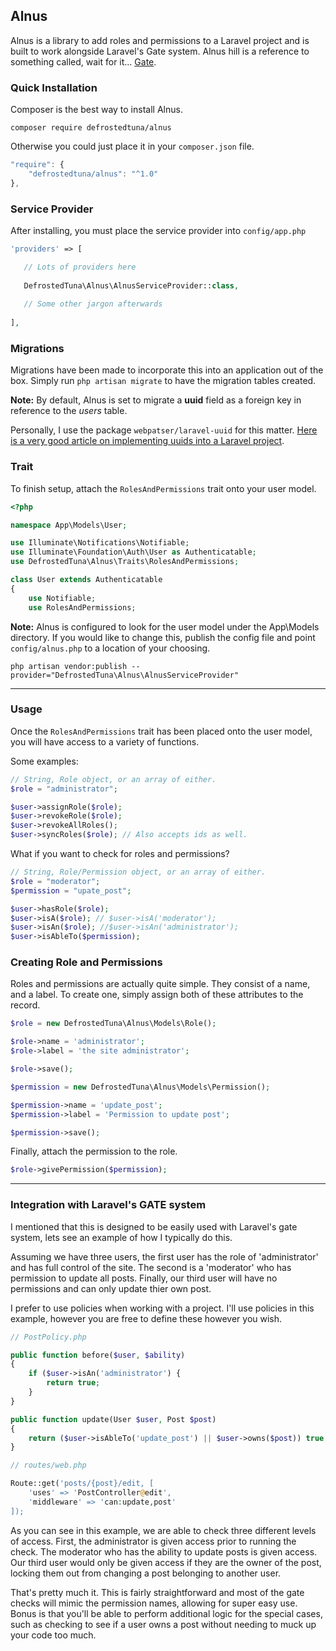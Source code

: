 Alnus
---
Alnus is a library to add roles and permissions to a Laravel project and is built to work alongside Laravel's Gate system. Alnus hill is a reference to something called, wait for it... [Gate](https://en.wikipedia.org/wiki/Gate_(novel_series)).

### Quick Installation

Composer is the best way to install Alnus.

```
composer require defrostedtuna/alnus
```

Otherwise you could just place it in your `composer.json` file.

```javascript
"require": {
	"defrostedtuna/alnus": "^1.0"
},
 ```
 
 ### Service Provider
 After installing, you must place the service provider into `config/app.php`
 
 ```php
 'providers' => [

    // Lots of providers here
    
 	DefrostedTuna\Alnus\AlnusServiceProvider::class,
    
    // Some other jargon afterwards
    
 ],
 ```
 
 ### Migrations
 Migrations have been made to incorporate this into an application out of the box. 
 Simply run `php artisan migrate` to have the migration tables created.
 
 **Note:** By default, Alnus is set to migrate a **uuid** field as a foreign key in reference to the *users* table. 
 
Personally, I use the package `webpatser/laravel-uuid` for this matter. [Here is a very good article on implementing uuids into a Laravel project](https://medium.com/@steveazz/setting-up-uuids-in-laravel-5-552412db2088#.ytme0xw00).

### Trait
To finish setup, attach the `RolesAndPermissions` trait onto your user model.

```php
<?php

namespace App\Models\User;

use Illuminate\Notifications\Notifiable;
use Illuminate\Foundation\Auth\User as Authenticatable;
use DefrostedTuna\Alnus\Traits\RolesAndPermissions;

class User extends Authenticatable
{
    use Notifiable;
    use RolesAndPermissions;

```
**Note:** Alnus is configured to look for the user model under the App\Models directory. If you would like to change this, publish the config file and point `config/alnus.php` to a location of your choosing.

```
php artisan vendor:publish --provider="DefrostedTuna\Alnus\AlnusServiceProvider"
```

---

### Usage

Once the `RolesAndPermissions` trait has been placed onto the user model, you will have access to a variety of functions.

Some examples:

```php
// String, Role object, or an array of either.
$role = "administrator";

$user->assignRole($role);
$user->revokeRole($role);
$user->revokeAllRoles();
$user->syncRoles($role); // Also accepts ids as well.
```

What if you want to check for roles and permissions?

```php
// String, Role/Permission object, or an array of either.
$role = "moderator";
$permission = "upate_post";

$user->hasRole($role);
$user->isA($role); // $user->isA('moderator');
$user->isAn($role); //$user->isAn('administrator');
$user->isAbleTo($permission);
```

### Creating Role and Permissions

Roles and permissions are actually quite simple. They consist of a name, and a label. To create one, simply assign both of these attributes to the record.

```php
$role = new DefrostedTuna\Alnus\Models\Role();

$role->name = 'administrator';
$role->label = 'the site administrator';

$role->save();

$permission = new DefrostedTuna\Alnus\Models\Permission();

$permission->name = 'update_post';
$permission->label = 'Permission to update post';

$permission->save();
```

Finally, attach the permission to the role.

```php
$role->givePermission($permission);
```

---

### Integration with Laravel's GATE system

I mentioned that this is designed to be easily used with Laravel's gate system,  lets see an example of how I typically do this.

Assuming we have three users, the first user has the role of 'administrator' and has full control of the site. The second is a 'moderator' who has permission to update all posts. Finally, our third user will have no permissions and can only update thier own post.

I prefer to use policies when working with a project. I'll use policies in this example, however you are free to define these however you wish.

```php
// PostPolicy.php

public function before($user, $ability)
{
	if ($user->isAn('administrator') {
    	return true;
    }
}

public function update(User $user, Post $post)
{
	return ($user->isAbleTo('update_post') || $user->owns($post)) true : false;
}
```

```php
// routes/web.php

Route::get('posts/{post}/edit, [
	'uses' => 'PostController@edit',
    'middleware' => 'can:update,post'
]);
```

As you can see in this example, we are able to check three different levels of access. First, the administrator is given access prior to running the check. The moderator who has the ability to update posts is given access. Our third user would only be given access if they are the owner of the post, locking them out from changing a post belonging to another user.

That's pretty much it. This is fairly straightforward and most of the gate checks will mimic the permission names, allowing for super easy use. Bonus is that you'll be able to perform additional logic for the special cases, such as checking to see if a user owns a post without needing to muck up your code too much.